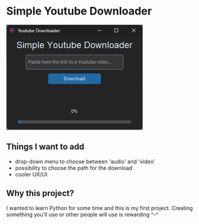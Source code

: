 # Simple Youtube Downloader

![](.images/Screenshot.png "Preview of the app, as of now")

## Things I want to add
- drop-down menu to choose between 'audio' and 'video'
- possibility to choose the path for the download
- cooler UX/UI

## Why this project?
I wanted to learn Python for some time and this is my first project. Creating something you'll use or other people will use is rewarding ^-^
